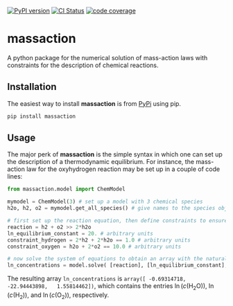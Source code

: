 [![PyPI version](https://badge.fury.io/py/massaction.svg)](https://badge.fury.io/py/massaction)
[![CI Status](https://github.com/adrianusler/massaction/actions/workflows/test.yml/badge.svg)](https://github.com/adrianusler/massaction/actions/workflows/test.yml)
[![code coverage](https://img.shields.io/codecov/c/gh/adrianusler/massaction)](https://codecov.io/gh/adrianusler/massaction)

# massaction
A python package for the numerical solution of mass-action laws with constraints for the description of chemical reactions.

## Installation
The easiest way to install **massaction** is from [PyPi](https://pypi.org/project/massaction/) using pip.
```bash
pip install massaction
```

## Usage
The major perk of **massaction** is the simple syntax in which one can set up the description of a thermodynamic equilibrium. For instance, the mass-action law for the oxyhydrogen reaction may be set up in a couple of code lines:
```python
from massaction.model import ChemModel

mymodel = ChemModel(3) # set up a model with 3 chemical species
h2o, h2, o2 = mymodel.get_all_species() # give names to the species objects

# first set up the reaction equation, then define constraints to ensure atom balance
reaction = h2 + o2 >> 2*h2o
ln_equilibrium_constant = 20. # arbitrary units
constraint_hydrogen = 2*h2 + 2*h2o == 1.0 # arbitrary units
constraint_oxygen = h2o + 2*o2 == 10.0 # arbitrary units

# now solve the system of equations to obtain an array with the natural logarithm of the concentrations
ln_concentrations = model.solve( [reaction], [ln_equilibrium_constant], [constraint_hydrogen, constraint_oxygen] )
```
The resulting array `ln_concentrations` is `array([ -0.69314718, -22.94443898,   1.55814462])`, which contains the entries $\ln\left(c(\mathrm{H_2O})\right)$, $\ln\left(c(\mathrm{H_2})\right)$, and $\ln\left(c(\mathrm{O_2})\right)$, respectively.
